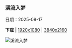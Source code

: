 ### 溪流入梦

日期：2025-08-17

**下载**  |  [1920x1080](https://cn.bing.com/th?id=OHR.AvalancheLake_ZH-CN1442576083_1920x1080.jpg)  |  [3840x2160](https://cn.bing.com/th?id=OHR.AvalancheLake_ZH-CN1442576083_UHD.jpg)

![溪流入梦](https://cn.bing.com/th?id=OHR.AvalancheLake_ZH-CN1442576083_1920x1080.jpg "雪崩湖步道，阿迪朗达克高峰区，纽约州，美国 (© Posnov/Getty Images)")

